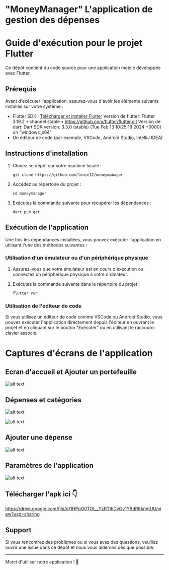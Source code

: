 # "MoneyManager"  L'application de gestion des dépenses 

# Guide d'exécution pour le projet Flutter

Ce dépôt contient du code source pour une application mobile développée avec Flutter.

## Prérequis

Avant d'exécuter l'application, assurez-vous d'avoir les éléments suivants installés sur votre système :

- Flutter SDK : [Télécharger et installer Flutter](https://flutter.dev/docs/get-started/install)
    Version de flutter: Flutter 3.19.2 • channel stable • https://github.com/flutter/flutter.git
    Version de dart: Dart SDK version: 3.3.0 (stable) (Tue Feb 13 10:25:19 2024 +0000) on "windows_x64"
- Un éditeur de code (par exemple, VSCode, Android Studio, IntelliJ IDEA)


## Instructions d'installation

1. Clonez ce dépôt sur votre machine locale :

    ```
    git clone https://github.com/lonie12/moneymanager
    ```

2. Accédez au répertoire du projet :

    ```
    cd moneymanager
    ```

3. Exécutez la commande suivante pour récupérer les dépendances :

    ```
    dart pub get
    ```

## Exécution de l'application

Une fois les dépendances installées, vous pouvez exécuter l'application en utilisant l'une des méthodes suivantes :

### Utilisation d'un émulateur ou d'un périphérique physique

1. Assurez-vous que votre émulateur est en cours d'exécution ou connectez un périphérique physique à votre ordinateur.

2. Exécutez la commande suivante dans le répertoire du projet :

    ```
    flutter run
    ```

### Utilisation de l'éditeur de code

Si vous utilisez un éditeur de code comme VSCode ou Android Studio, vous pouvez exécuter l'application directement depuis l'éditeur en ouvrant le projet et en cliquant sur le bouton "Exécuter" ou en utilisant le raccourci clavier associé.

<!-- ## Contribution

Les contributions sont les bienvenues ! N'hésitez pas à ouvrir une issue ou à soumettre une pull request pour suggérer des améliorations ou des correctifs. -->

# Captures d'écrans de l'application

## Ecran d'accueil et Ajouter un portefeuille

![alt text](https://res.cloudinary.com/dovatakyj/image/upload/v1709723641/vjzseljhlssh9hwsrsog.png)


## Dépenses et catégories

![alt text](https://res.cloudinary.com/dovatakyj/image/upload/v1709723640/ydoy7euxnvn6o2sfjpoj.png)

![alt text](https://res.cloudinary.com/dovatakyj/image/upload/v1709723640/dzkl3w4pjyuttjxxc8ya.png)


## Ajouter une dépense
![alt text](https://res.cloudinary.com/dovatakyj/image/upload/v1709723640/vy5eeuudb14rw57nlw2p.png)


## Paramètres de l'application
![alt text](https://res.cloudinary.com/dovatakyj/image/upload/v1709724122/wazqxnmgxporjismwxg7.jpg)

## Télécharger l'apk ici 👇

https://drive.google.com/file/d/1HPpO0TOt__YzRTIhDvOv1YBdR6knntUU/view?usp=sharing

## Support

Si vous rencontrez des problèmes ou si vous avez des questions, veuillez ouvrir une issue dans ce dépôt et nous vous aiderons dès que possible.


---

Merci d'utiliser notre application ! 🚀